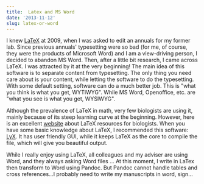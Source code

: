 ```yaml
---
title:  Latex and MS Word
date: '2013-11-12'
slug: latex-or-word
---
```


I knew <a title="LaTeX " href="http://www.latex-project.org/" target="_blank">LaTeX</a> at 2009, when I was asked to edit an annuals for my former lab. Since previous annuals' typesetting were so bad (for me, of course, they were the products of Microsoft Word) and I am a view-driving person, I decided to abandon MS Word. Then, after a little bit research, I came across LaTeX. I was attracted by it at the very beginning! The main idea of this software is to separate content from typesetting. The only thing you need care about is your content, while letting the software to do the typesetting. With some default setting, software can do a much better job. This is "what you think is what you get, WYTIWYG". While MS Word, Openoffice, etc. are "what you see is what you get, WYSIWYG".

Although the prevalence of LaTeX in math, very few biologists are using it, mainly because of its steep learning curve at the beginning. However, here is an excellent <a title="website " href="http://www.ccrnp.ncifcrf.gov/~toms/latex.html" target="_blank">website</a> about LaTeX resources for biologists. When you have some basic knowledge about LaTeX, I recommended this software: <a title="LyX " href="http://www.lyx.org/" target="_blank">LyX</a>. It has user friendly GUI, while it keeps LaTeX as the core to compile the file, which will give you beautiful output.

While I really enjoy using LaTeX, all colleagues and my adviser are using Word, and they always asking Word files ... At this moment, I write in LaTex then transform to Word using Pandoc. But Pandoc cannot handle tables and cross references...I probably need to write my manuscripts in word, sign...

